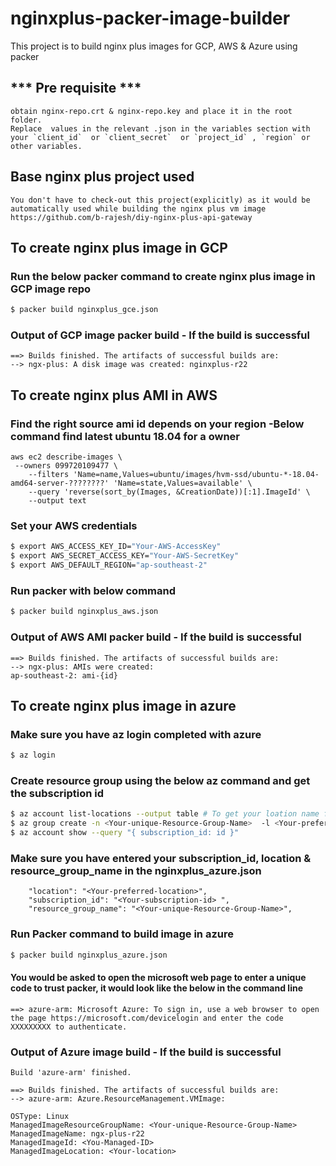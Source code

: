 # nginxplus-packer-image-builder
This project is to build nginx plus images for GCP, AWS &amp; Azure using packer

## *** Pre requisite *** 
```
obtain nginx-repo.crt & nginx-repo.key and place it in the root folder.
Replace  values in the relevant .json in the variables section with your `client_id`  or `client_secret`  or `project_id` , `region` or other variables. 
```

## Base nginx plus project used 
    You don't have to check-out this project(explicitly) as it would be automatically used while building the nginx plus vm image
    https://github.com/b-rajesh/diy-nginx-plus-api-gateway
    
## To create nginx plus image in GCP

### Run the below packer command to create nginx plus image in GCP image repo
```sh
$ packer build nginxplus_gce.json
```

### Output of GCP image packer build - If the build is successful
```
==> Builds finished. The artifacts of successful builds are:
--> ngx-plus: A disk image was created: nginxplus-r22
```

## To create nginx plus AMI in AWS

### Find the right source ami id depends on your region -Below command find latest  ubuntu 18.04 for a owner

```
aws ec2 describe-images \
 --owners 099720109477 \
    --filters 'Name=name,Values=ubuntu/images/hvm-ssd/ubuntu-*-18.04-amd64-server-????????' 'Name=state,Values=available' \
    --query 'reverse(sort_by(Images, &CreationDate))[:1].ImageId' \
    --output text
```
### Set your AWS credentials
```sh
$ export AWS_ACCESS_KEY_ID="Your-AWS-AccessKey"
$ export AWS_SECRET_ACCESS_KEY="Your-AWS-SecretKey"
$ export AWS_DEFAULT_REGION="ap-southeast-2"
```
### Run packer with below command

```sh
$ packer build nginxplus_aws.json
```

### Output of AWS AMI packer build - If the build is successful
```
==> Builds finished. The artifacts of successful builds are:
--> ngx-plus: AMIs were created:
ap-southeast-2: ami-{id}
```
## To create nginx plus image in azure

### Make sure you have az login completed with azure
```sh
$ az login
```
### Create resource group using the below az command and get the subscription id
```sh
$ az account list-locations --output table # To get your loation name for your region
$ az group create -n <Your-unique-Resource-Group-Name>  -l <Your-preferred-location> 
$ az account show --query "{ subscription_id: id }" 
```
### Make sure you have entered your subscription_id, location & resource_group_name in the nginxplus_azure.json
```
    "location": "<Your-preferred-location>",
    "subscription_id": "<Your-subscription-id> ",
    "resource_group_name": "<Your-unique-Resource-Group-Name>",
```
### Run Packer command to build image in azure
```sh
$ packer build nginxplus_azure.json
```
#### You would be asked to open the microsoft web page to enter a unique code to trust packer, it would look like the below in the command line
```
==> azure-arm: Microsoft Azure: To sign in, use a web browser to open the page https://microsoft.com/devicelogin and enter the code XXXXXXXXX to authenticate.
```

### Output of Azure image build - If the build is successful
```
Build 'azure-arm' finished.

==> Builds finished. The artifacts of successful builds are:
--> azure-arm: Azure.ResourceManagement.VMImage:

OSType: Linux
ManagedImageResourceGroupName: <Your-unique-Resource-Group-Name>
ManagedImageName: ngx-plus-r22
ManagedImageId: <You-Managed-ID>
ManagedImageLocation: <Your-location>
```
